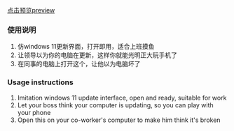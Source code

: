 [点击预览](https://zongyuntao.github.io/windows-update-interface/)[preview](https://zongyuntao.github.io/windows-update-interface/)

### 使用说明

1.  仿windows 11更新界面，打开即用，适合上班摸鱼
2.  让领导以为你的电脑在更新，这样你就能光明正大玩手机了
3.  在同事的电脑上打开这个，让他以为电脑坏了


### Usage instructions

1. Imitation windows 11 update interface, open and ready, suitable for work
2. Let your boss think your computer is updating, so you can play with your phone
3. Open this on your co-worker's computer to make him think it's broken
